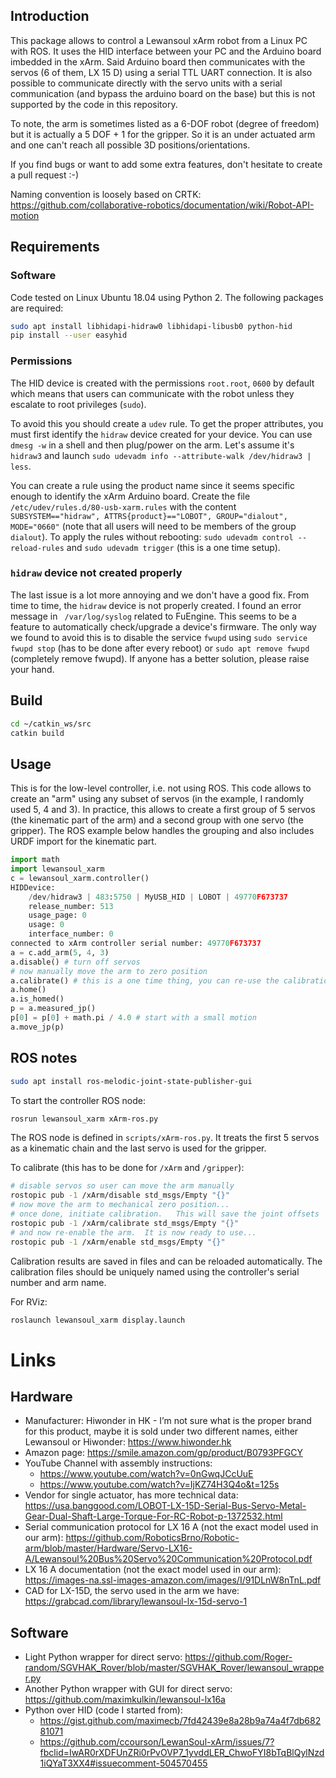 ## Introduction

This package allows to control a Lewansoul xArm robot from a Linux PC with ROS.  It uses the HID interface between your PC and the Arduino board imbedded in the xArm.  Said Arduino board then communicates with the servos (6 of them, LX 15 D) using a serial TTL UART connection.  It is also possible to communicate directly with the servo units with a serial communication (and bypass the arduino board on the base) but this is not supported by the code in this repository.

To note, the arm is sometimes listed as a 6-DOF robot (degree of freedom) but it is actually a 5 DOF + 1 for the gripper.  So it is an under actuated arm and one can't reach all possible 3D positions/orientations.

If you find bugs or want to add some extra features, don't hesitate to create a pull request :-)

Naming convention is loosely based on CRTK: https://github.com/collaborative-robotics/documentation/wiki/Robot-API-motion

## Requirements

### Software

Code tested on Linux Ubuntu 18.04 using Python 2.  The following packages are required:
```sh
sudo apt install libhidapi-hidraw0 libhidapi-libusb0 python-hid
pip install --user easyhid
```

### Permissions

The HID device is created with the permissions `root.root`, `0600` by default which means that users can communicate with the robot unless they escalate to root privileges (`sudo`).

To avoid this you should create a `udev` rule.  To get the proper attributes, you must first identify the `hidraw` device created for your device.  You can use `dmesg -w` in a shell and then plug/power on the arm.  Let's assume it's `hidraw3` and launch `sudo udevadm info --attribute-walk /dev/hidraw3 | less`.

You can create a rule using the product name since it seems specific enough to identify the xArm Arduino board.  Create the file
`/etc/udev/rules.d/80-usb-xarm.rules` with the content `SUBSYSTEM=="hidraw", ATTRS{product}=="LOBOT", GROUP="dialout", MODE="0660"` (note that all users will need to be members of the group `dialout`).  To apply the rules without rebooting: `sudo udevadm control --reload-rules` and `sudo udevadm trigger` (this is a one time setup).

### `hidraw` device not created properly

The last issue is a lot more annoying and we don't have a good fix.  From time to time, the `hidraw` device is not properly created.  I found an error message in ` /var/log/syslog` related to FuEngine.  This seems to be a feature to automatically check/upgrade a device's firmware.  The only way we found to avoid this is to disable the service `fwupd` using `sudo service fwupd stop` (has to be done after every reboot) or ` sudo apt remove fwupd ` (completely remove fwupd).  If anyone has a better solution, please raise your hand.

## Build

```sh
cd ~/catkin_ws/src
catkin build
```

## Usage

This is for the low-level controller, i.e. not using ROS.  This code allows to create an "arm" using any subset of servos (in the example, I randomly used 5, 4 and 3).  In practice, this allows to create a first group of 5 servos (the kinematic part of the arm) and a second group with one servo (the gripper).   The ROS example below handles the grouping and also includes URDF import for the kinematic part.

```python
import math
import lewansoul_xarm
c = lewansoul_xarm.controller()
HIDDevice:
    /dev/hidraw3 | 483:5750 | MyUSB_HID | LOBOT | 49770F673737
    release_number: 513
    usage_page: 0
    usage: 0
    interface_number: 0
connected to xArm controller serial number: 49770F673737
a = c.add_arm(5, 4, 3)
a.disable() # turn off servos
# now manually move the arm to zero position
a.calibrate() # this is a one time thing, you can re-use the calibration later on
a.home()
a.is_homed()
p = a.measured_jp()
p[0] = p[0] + math.pi / 4.0 # start with a small motion
a.move_jp(p)
```


## ROS notes

```sh
sudo apt install ros-melodic-joint-state-publisher-gui
```

To start the controller ROS node:
```sh
rosrun lewansoul_xarm xArm-ros.py
```

The ROS node is defined in `scripts/xArm-ros.py`.  It treats the first 5 servos as a kinematic chain and the last servo is used for the gripper.

To calibrate (this has to be done for `/xArm` and `/gripper`):
```sh
# disable servos so user can move the arm manually
rostopic pub -1 /xArm/disable std_msgs/Empty "{}"
# now move the arm to mechanical zero position...
# once done, initiate calibration.   This will save the joint offsets
rostopic pub -1 /xArm/calibrate std_msgs/Empty "{}"
# and now re-enable the arm.  It is now ready to use...
rostopic pub -1 /xArm/enable std_msgs/Empty "{}"
```

Calibration results are saved in files and can be reloaded automatically.  The calibration files should be uniquely named using the controller's serial number and arm name.

For RViz:
```sh
roslaunch lewansoul_xarm display.launch
```

# Links

## Hardware
* Manufacturer: Hiwonder in HK - I’m not sure what is the proper brand for this product, maybe it is sold under two different names, either Lewansoul or Hiwonder: https://www.hiwonder.hk 
* Amazon page: https://smile.amazon.com/gp/product/B0793PFGCY
* YouTube Channel with assembly instructions:
  * https://www.youtube.com/watch?v=0nGwqJCcUuE
  * https://www.youtube.com/watch?v=IjKZ74H3Q4o&t=125s
* Vendor for single actuator, has more technical data: https://usa.banggood.com/LOBOT-LX-15D-Serial-Bus-Servo-Metal-Gear-Dual-Shaft-Large-Torque-For-RC-Robot-p-1372532.html
* Serial communication protocol for LX 16 A (not the exact model used in our arm): https://github.com/RoboticsBrno/Robotic-arm/blob/master/Hardware/Servo-LX16-A/Lewansoul%20Bus%20Servo%20Communication%20Protocol.pdf
* LX 16 A documentation (not the exact model used in our arm): https://images-na.ssl-images-amazon.com/images/I/91DLnW8nTnL.pdf
* CAD for LX-15D, the servo used in the arm we have: https://grabcad.com/library/lewansoul-lx-15d-servo-1

## Software
* Light Python wrapper for direct servo: https://github.com/Roger-random/SGVHAK_Rover/blob/master/SGVHAK_Rover/lewansoul_wrapper.py
* Another Python wrapper with GUI for direct servo: https://github.com/maximkulkin/lewansoul-lx16a
* Python over HID (code I started from):
  * https://gist.github.com/maximecb/7fd42439e8a28b9a74a4f7db68281071
  * https://github.com/ccourson/LewanSoul-xArm/issues/7?fbclid=IwAR0rXDFUnZRi0rPvOVP7_1yvddLER_ChwoFYI8bTqBlQylNzd1iQYaT3XX4#issuecomment-504570455





